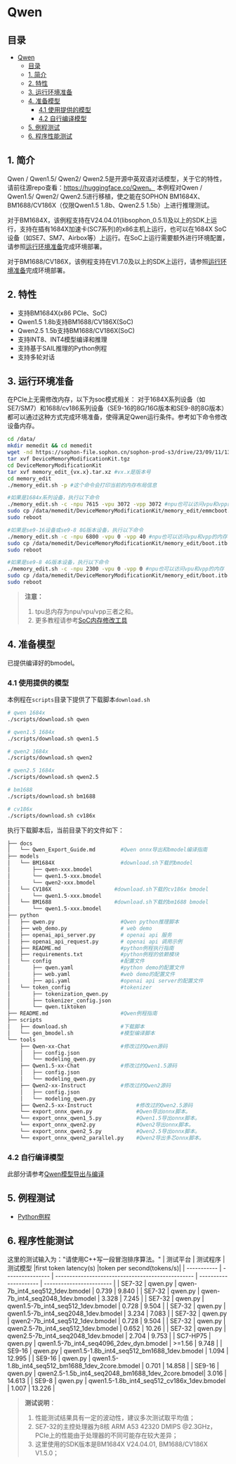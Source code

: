 # Qwen

## 目录
- [Qwen](#qwen)
  - [目录](#目录)
  - [1. 简介](#1-简介)
  - [2. 特性](#2-特性)
  - [3. 运行环境准备](#3-运行环境准备)
  - [4. 准备模型](#4-准备模型)
    - [4.1 使用提供的模型](#41-使用提供的模型)
    - [4.2 自行编译模型](#42-自行编译模型)
  - [5. 例程测试](#5-例程测试)
  - [6. 程序性能测试](#6-程序性能测试)

## 1. 简介
Qwen / Qwen1.5/ Qwen2/ Qwen2.5是开源中英双语对话模型，关于它的特性，请前往源repo查看：https://huggingface.co/Qwen。 本例程对Qwen / Qwen1.5/ Qwen2/ Qwen2.5进行移植，使之能在SOPHON BM1684X、BM1688/CV186X（仅限Qwen1.5 1.8b、Qwen2.5 1.5b）上进行推理测试。

对于BM1684X，该例程支持在V24.04.01(libsophon_0.5.1)及以上的SDK上运行，支持在插有1684X加速卡(SC7系列)的x86主机上运行，也可以在1684X SoC设备（如SE7、SM7、Airbox等）上运行。在SoC上运行需要额外进行环境配置，请参照[运行环境准备](#3-运行环境准备)完成环境部署。

对于BM1688/CV186X，该例程支持在V1.7.0及以上的SDK上运行，请参照[运行环境准备](#3-运行环境准备)完成环境部署。

## 2. 特性
* 支持BM1684X(x86 PCIe、SoC)
* Qwen1.5 1.8b支持BM1688/CV186X(SoC)
* Qwen2.5 1.5b支持BM1688/CV186X(SoC)
* 支持INT8、INT4模型编译和推理
* 支持基于SAIL推理的Python例程
* 支持多轮对话


## 3. 运行环境准备
在PCIe上无需修改内存，以下为soc模式相关：
对于1684X系列设备（如SE7/SM7）和1688/cv186系列设备（SE9-16的8G/16G版本和SE9-8的8G版本）都可以通过这种方式完成环境准备，使得满足Qwen运行条件。参考如下命令修改设备内存。
```bash
cd /data/
mkdir memedit && cd memedit
wget -nd https://sophon-file.sophon.cn/sophon-prod-s3/drive/23/09/11/13/DeviceMemoryModificationKit.tgz
tar xvf DeviceMemoryModificationKit.tgz
cd DeviceMemoryModificationKit
tar xvf memory_edit_{vx.x}.tar.xz #vx.x是版本号
cd memory_edit
./memory_edit.sh -p #这个命令会打印当前的内存布局信息

#如果是1684x系列设备，执行以下命令
./memory_edit.sh -c -npu 7615 -vpu 3072 -vpp 3072 #npu也可以访问vpu和vpp的内存
sudo cp /data/memedit/DeviceMemoryModificationKit/memory_edit/emmcboot.itb /boot/emmcboot.itb && sync
sudo reboot

#如果是se9-16设备或se9-8 8G版本设备，执行以下命令
./memory_edit.sh -c -npu 6800 -vpu 0 -vpp 40 #npu也可以访问vpu和vpp的内存
sudo cp /data/memedit/DeviceMemoryModificationKit/memory_edit/boot.itb /boot/boot.itb && sync
sudo reboot

#如果是se9-8 4G版本设备，执行以下命令
./memory_edit.sh -c -npu 2300 -vpu 0 -vpp 0 #npu也可以访问vpu和vpp的内存
sudo cp /data/memedit/DeviceMemoryModificationKit/memory_edit/boot.itb /boot/boot.itb && sync
sudo reboot
```
> **注意：**
> 1. tpu总内存为npu/vpu/vpp三者之和。
> 2. 更多教程请参考[SoC内存修改工具](https://doc.sophgo.com/sdk-docs/v23.07.01/docs_latest_release/docs/SophonSDK_doc/zh/html/appendix/2_mem_edit_tools.html)

## 4. 准备模型
已提供编译好的bmodel。
### 4.1 使用提供的模型

​本例程在`scripts`目录下提供了下载脚本`download.sh`

```bash
# qwen 1684x
./scripts/download.sh qwen

# qwen1.5 1684x
./scripts/download.sh qwen1.5

# qwen2 1684x
./scripts/download.sh qwen2

# qwen2.5 1684x
./scripts/download.sh qwen2.5

# bm1688
./scripts/download.sh bm1688

# cv186x
./scripts/download.sh cv186x

```

执行下载脚本后，当前目录下的文件如下：
```bash
├── docs
│   └── Qwen_Export_Guide.md        #Qwen onnx导出和bmodel编译指南
├── models
│   └── BM1684X                     #download.sh下载的bmodel
│       ├── qwen-xxx.bmodel
│       └── qwen1.5-xxx.bmodel
│       └── qwen2-xxx.bmodel
│   └── CV186X                    #download.sh下载的cv186x bmodel
│       └── qwen1.5-xxx.bmodel
│   └── BM1688                    #download.sh下载的bm1688 bmodel
│       └── qwen1.5-xxx.bmodel
├── python
│   ├── qwen.py                     #Qwen python推理脚本
│   ├── web_demo.py                 # web demo
│   ├── openai_api_server.py        # openai api 服务
│   ├── openai_api_request.py       # openai api 调用示例
│   ├── README.md                   #python例程执行指南
│   ├── requirements.txt            #python例程的依赖模块
│   └── config                      #配置文件
│       ├── qwen.yaml               #python demo的配置文件
│       ├── web.yaml                #web demo的配置文件
│       ├── api.yaml                #openai api server的配置文件
│   └── token_config                #tokenizer
│       ├── tokenization_qwen.py
│       ├── tokenizer_config.json
│       └── qwen.tiktoken 
├── README.md                       #Qwen例程指南
├── scripts                         
│   ├── download.sh                 #下载脚本
│   └── gen_bmodel.sh               #模型编译脚本
└── tools
    ├── Qwen-xx-Chat                #修改过的Qwen源码
    │   ├── config.json
    │   └── modeling_qwen.py
    ├── Qwen1.5-xx-Chat             #修改过的Qwen1.5源码
    │   ├── config.json
    │   └── modeling_qwen.py
    ├── Qwen2-xx-Instruct           #修改过的Qwen2源码
    │   ├── config.json
    │   └── modeling_qwen.py
    ├── Qwen2.5-xx-Instruct              #修改过的Qwen2.5源码
    └── export_onnx_qwen.py              #Qwen导出onnx脚本。
    └── export_onnx_qwen1_5.py           #Qwen1.5导出onnx脚本。
    └── export_onnx_qwen2.py             #Qwen2导出onnx脚本。
    └── export_onnx_qwen2_5.py           #Qwen2.5导出onnx脚本。
    └── export_onnx_qwen2_parallel.py    #Qwen2导出多芯onnx脚本。
```

### 4.2 自行编译模型

此部分请参考[Qwen模型导出与编译](./docs/Qwen_Export_Guide.md)

## 5. 例程测试

- [Python例程](./python/README.md)

## 6. 程序性能测试

这里的测试输入为："请使用C++写一段冒泡排序算法。"
|   测试平台   |     测试程序       |           测试模型                                  |first token latency(s) |token per second(tokens/s)| 
| ----------- | ----------------  | ------------------------------------------------- | --------------------- | ------------------------ | 
| SE7-32      | qwen.py           | qwen-7b_int4_seq512_1dev.bmodel                   |    0.739              |    9.840                 | 
| SE7-32      | qwen.py           | qwen-7b_int4_seq2048_1dev.bmodel                  |    3.328              |    7.245                 | 
| SE7-32      | qwen.py           | qwen1.5-7b_int4_seq512_1dev.bmodel                |    0.728              |    9.504                 | 
| SE7-32      | qwen.py           | qwen1.5-7b_int4_seq2048_1dev.bmodel               |    3.234              |    7.083                 | 
| SE7-32      | qwen.py           | qwen2-7b_int4_seq512_1dev.bmodel                  |    0.728              |    9.504                 | 
| SE7-32      | qwen.py           | qwen2.5-7b_int4_seq512_1dev.bmodel                |    0.652              |    10.26                 | 
| SE7-32      | qwen.py           | qwen2.5-7b_int4_seq2048_1dev.bmodel               |    2.704              |    9.753                 | 
| SC7-HP75    | qwen.py           | qwen1.5-7b_int4_seq4096_2dev_dyn.bmodel           |    >=1.56             |    9.748                 |
| SE9-16      | qwen.py           | qwen1.5-1.8b_int4_seq512_bm1688_1dev.bmodel       |    1.094              |    12.995                | 
| SE9-16      | qwen.py           | qwen1.5-1.8b_int4_seq512_bm1688_1dev_2core.bmodel |    0.701              |    14.858                |
| SE9-16      | qwen.py           | qwen2.5-1.5b_int4_seq2048_bm1688_1dev_2core.bmodel|    3.016              |    14.613                | 
| SE9-8       | qwen.py           | qwen1.5-1.8b_int4_seq512_cv186x_1dev.bmodel       |    1.007              |    13.226                | 


> **测试说明**：  
> 1. 性能测试结果具有一定的波动性，建议多次测试取平均值；
> 2. SE7-32的主控处理器为8核 ARM A53 42320 DMIPS @2.3GHz，PCIe上的性能由于处理器的不同可能存在较大差异；
> 3. 这里使用的SDK版本是BM1684X V24.04.01, BM1688/CV186X V1.5.0；
